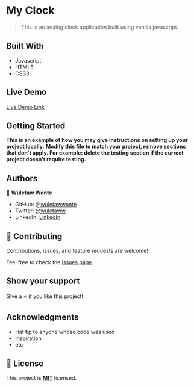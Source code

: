# My Clock

> This is an analog clock application built using vanilla javascript. 

## Built With

- Javascript
- HTML5
- CSS3

## Live Demo

[Live Demo Link](https://clock.wuletawwonte.com)

## Getting Started

**This is an example of how you may give instructions on setting up your project locally.**
**Modify this file to match your project, remove sections that don't apply. For example: delete the testing section if the currect project doesn't require testing.**


## Authors

👤 **Wuletaw Wonte**

- GitHub: [@wuletawwonte](https://github.com/wuletawwonte)
- Twitter: [@wuletaww](https://twitter.com/wuletaww)
- LinkedIn: [LinkedIn](https://linkedin.com/in/wuletaw-wonte)

## 🤝 Contributing

Contributions, issues, and feature requests are welcome!

Feel free to check the [issues page](../../issues/).

## Show your support

Give a ⭐️ if you like this project!

## Acknowledgments

- Hat tip to anyone whose code was used
- Inspiration
- etc

## 📝 License

This project is **[MIT](./LICENSE.md)** licensed.
